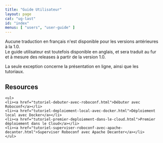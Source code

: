 ```yaml
---
title: "Guide Utilisateur"
layout: page
cat: "ug-last"
id: "index"
menus: [ "users", "user-guide" ]
---
```


Aucune traduction en français n'est disponible pour les versions antérieures à la 1.0.  
Le guide utilisateur est toutefois disponible en anglais, et sera traduit au fur et à mesure
des releases à partir de la version 1.0.

La seule exception concerne la présentation en ligne, ainsi que les tutoriaux.

<!-- 
	We use HTML syntax in this page because we need CSS classes for floating.
	Markdown does not support it.
 -->
 
<div class="floated">
	<h2>Resources</h2>

	<ul>
	<li><a href="tutoriel-debuter-avec-roboconf.html">Débuter avec Roboconf</a></li>
	<li><a href="tutoriel-deploiement-local-avec-docker.html">Déploiement local avec Docker</a></li>
	<li><a href="tutoriel-premier-deploiement-dans-le-cloud.html">Premier déploiement dans le Cloud</a></li>
	<li><a href="tutoriel-superviser-roboconf-avec-apache-decanter.html">Superviser Roboconf avec Apache Decanter</a></li>
	</ul>
</div>

<div class="clear"></div>
